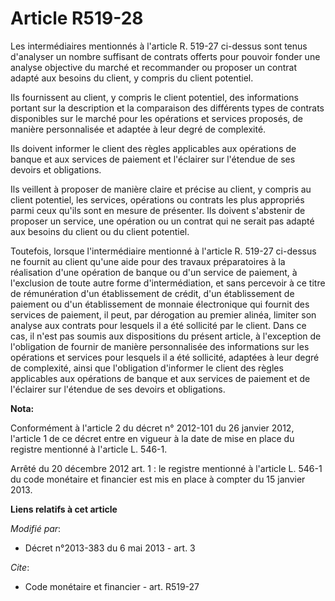 # Article R519-28

Les intermédiaires mentionnés à l'article R. 519-27 ci-dessus sont tenus d'analyser un nombre suffisant de contrats offerts
pour pouvoir fonder une analyse objective du marché et recommander ou proposer un contrat adapté aux besoins du client, y
compris du client potentiel. 

Ils fournissent au client, y compris le client potentiel, des informations portant sur la description et la comparaison des
différents types de contrats disponibles sur le marché pour les opérations et services proposés, de manière personnalisée et
adaptée à leur degré de complexité. 

Ils doivent informer le client des règles applicables aux opérations de banque et aux services de paiement et l'éclairer sur
l'étendue de ses devoirs et obligations. 

Ils veillent à proposer de manière claire et précise au client, y compris au client potentiel, les services, opérations ou
contrats les plus appropriés parmi ceux qu'ils sont en mesure de présenter. Ils doivent s'abstenir de proposer un service,
une opération ou un contrat qui ne serait pas adapté aux besoins du client ou du client potentiel. 

Toutefois, lorsque l'intermédiaire mentionné à l'article R. 519-27 ci-dessus ne fournit au client qu'une aide pour des
travaux préparatoires à la réalisation d'une opération de banque ou d'un service de paiement, à l'exclusion de toute autre
forme d'intermédiation, et sans percevoir à ce titre de rémunération d'un établissement de crédit, d'un établissement de
paiement ou d'un établissement de monnaie électronique qui fournit des services de paiement, il peut, par dérogation au
premier alinéa, limiter son analyse aux contrats pour lesquels il a été sollicité par le client. Dans ce cas, il n'est pas
soumis aux dispositions du présent article, à l'exception de l'obligation de fournir de manière personnalisée des
informations sur les opérations et services pour lesquels il a été sollicité, adaptées à leur degré de complexité, ainsi que
l'obligation d'informer le client des règles applicables aux opérations de banque et aux services de paiement et de
l'éclairer sur l'étendue de ses devoirs et obligations.

**Nota:**

Conformément à l'article 2 du décret n° 2012-101 du 26 janvier 2012, l'article 1 de ce décret entre en vigueur à la date de
mise en place du registre mentionné à l'article L. 546-1. 

Arrêté du 20 décembre 2012 art. 1 : le registre mentionné à l'article L. 546-1 du code monétaire et financier est  mis en
place  à compter du 15 janvier 2013.

**Liens relatifs à cet article**

_Modifié par_:

  - Décret n°2013-383 du 6 mai 2013 - art. 3

_Cite_:

  - Code monétaire et financier - art. R519-27
